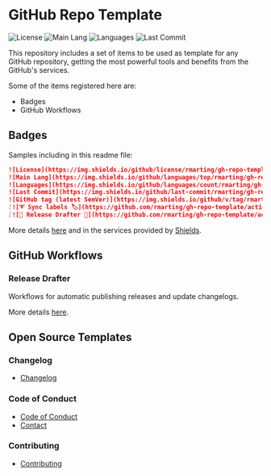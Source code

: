 # GitHub Repo Template

![License](https://img.shields.io/github/license/rmarting/gh-repo-template?style=plastic)
![Main Lang](https://img.shields.io/github/languages/top/rmarting/gh-repo-template)
![Languages](https://img.shields.io/github/languages/count/rmarting/gh-repo-template)
![Last Commit](https://img.shields.io/github/last-commit/rmarting/gh-repo-template)

This repository includes a set of items to be used as template for any GitHub repository, getting
the most powerful tools and benefits from the GitHub's services.

Some of the items registered here are:

* Badges
* GitHub Workflows

## Badges

Samples including in this readme file:

```markdown
![License](https://img.shields.io/github/license/rmarting/gh-repo-template?style=plastic)
![Main Lang](https://img.shields.io/github/languages/top/rmarting/gh-repo-template)
![Languages](https://img.shields.io/github/languages/count/rmarting/gh-repo-template)
![Last Commit](https://img.shields.io/github/last-commit/rmarting/gh-repo-template)
![GitHub tag (latest SemVer)](https://img.shields.io/github/v/tag/rmarting/gh-repo-template)
[![➰ Sync labels 🏷️](https://github.com/rmarting/gh-repo-template/actions/workflows/sync-labels.yml/badge.svg)](https://github.com/rmarting/gh-repo-template/actions/workflows/sync-labels.yml)
[![🔖 Release Drafter 🔖](https://github.com/rmarting/gh-repo-template/actions/workflows/release-drafter.yml/badge.svg)](https://github.com/rmarting/gh-repo-template/actions/workflows/release-drafter.yml)
```

More details [here](https://blog.jromanmartin.io/2023/06/12/Improving-a-gh-repository.html) and in
the services provided by [Shields](https://shields.io/).

## GitHub Workflows

### Release Drafter

Workflows for automatic publishing releases and update changelogs.

More details [here](https://blog.jromanmartin.io/2023/06/12/Improving-a-gh-repository.html).

## Open Source Templates

### Changelog

* [Changelog](./CHANGELOG.md)

### Code of Conduct

* [Code of Conduct](./CODE_OF_CONDUCT.md)
* [Contact](./CONTACT.md)

### Contributing

* [Contributing](./CONTRIBUTING.md)
